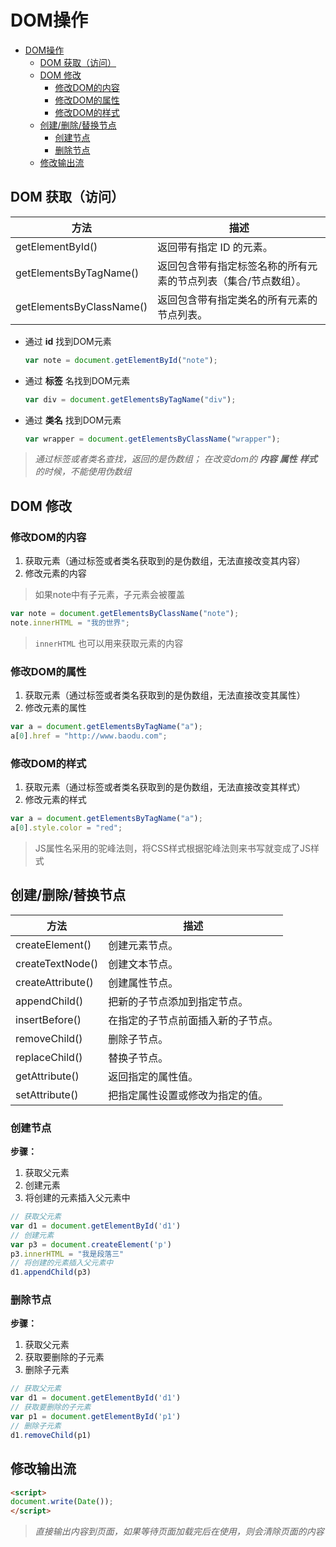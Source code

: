 # DOM操作

<!-- TOC -->

- [DOM操作](#dom操作)
    - [DOM 获取（访问）](#dom-获取访问)
    - [DOM 修改](#dom-修改)
        - [修改DOM的内容](#修改dom的内容)
        - [修改DOM的属性](#修改dom的属性)
        - [修改DOM的样式](#修改dom的样式)
    - [创建/删除/替换节点](#创建删除替换节点)
        - [创建节点](#创建节点)
        - [删除节点](#删除节点)
    - [修改输出流](#修改输出流)

<!-- /TOC -->



## DOM 获取（访问）

|           方法           |                              描述                               
| ------------------------ | ---------------------------------------
| getElementById()         | 返回带有指定 ID 的元素。                                        
| getElementsByTagName()   | 返回包含带有指定标签名称的所有元素的节点列表（集合/节点数组）。 
| getElementsByClassName() | 返回包含带有指定类名的所有元素的节点列表。                      

- 通过 **id** 找到DOM元素 

    ```javascript
    var note = document.getElementById("note");
    ```

- 通过 **标签** 名找到DOM元素

    ```javascript
    var div = document.getElementsByTagName("div");
    ```

- 通过 **类名** 找到DOM元素

    ```javascript
    var wrapper = document.getElementsByClassName("wrapper");
    ```

> *通过标签或者类名查找，返回的是伪数组； 在改变dom的 **内容** **属性** **样式** 的时候，不能使用伪数组*



## DOM 修改

### 修改DOM的内容

1. 获取元素（通过标签或者类名获取到的是伪数组，无法直接改变其内容）
2. 修改元素的内容

> 如果note中有子元素，子元素会被覆盖

```javascript
var note = document.getElementsByClassName("note");
note.innerHTML = "我的世界";
```

> `innerHTML` 也可以用来获取元素的内容

### 修改DOM的属性

1. 获取元素（通过标签或者类名获取到的是伪数组，无法直接改变其属性）
2. 修改元素的属性

```javascript
var a = document.getElementsByTagName("a");
a[0].href = "http://www.baodu.com";
```

### 修改DOM的样式

1. 获取元素（通过标签或者类名获取到的是伪数组，无法直接改变其样式）
2. 修改元素的样式

```javascript
var a = document.getElementsByTagName("a");
a[0].style.color = "red";
```

> JS属性名采用的驼峰法则，将CSS样式根据驼峰法则来书写就变成了JS样式

## 创建/删除/替换节点

|           方法           |             描述                               
| ------------------------ | ---------------------------
| createElement()          | 创建元素节点。                                                  
| createTextNode()         | 创建文本节点。                                                  
| createAttribute()        | 创建属性节点。                                                  
| appendChild()            | 把新的子节点添加到指定节点。                                    
| insertBefore()           | 在指定的子节点前面插入新的子节点。                              
| removeChild()            | 删除子节点。                                                    
| replaceChild()           | 替换子节点。
| getAttribute()           | 返回指定的属性值。                                              
| setAttribute()           | 把指定属性设置或修改为指定的值。       

### 创建节点

**步骤：**

1. 获取父元素
2. 创建元素
3. 将创建的元素插入父元素中 

```javascript
// 获取父元素
var d1 = document.getElementById('d1')
// 创建元素
var p3 = document.createElement('p')
p3.innerHTML = "我是段落三"
// 将创建的元素插入父元素中
d1.appendChild(p3)
```

### 删除节点

**步骤：**

1. 获取父元素
2. 获取要删除的子元素
3. 删除子元素

```javascript
// 获取父元素
var d1 = document.getElementById('d1')
// 获取要删除的子元素
var p1 = document.getElementById('p1')
// 删除子元素
d1.removeChild(p1)
```

## 修改输出流

```html
<script>
document.write(Date());
</script>
```
> *直接输出内容到页面，如果等待页面加载完后在使用，则会清除页面的内容*